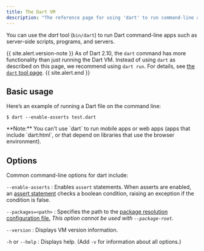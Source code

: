 ```yaml
---
title: The Dart VM
description: "The reference page for using 'dart' to run command-line apps."
---
```


You can use the _dart_ tool (`bin/dart`) to run Dart command-line apps such as
server-side scripts, programs, and servers.

{{ site.alert.version-note }}
  As of Dart 2.10, the `dart` command has more functionality
  than just running the Dart VM.
  Instead of using `dart` as described on this page,
  we recommend using `dart run`.
  For details, see [the `dart` tool page][dart-tool].
{{ site.alert.end }}

[dart-tool]: /tools/dart-tool


## Basic usage

Here’s an example of running a Dart file on the command line:

```terminal
$ dart --enable-asserts test.dart
```

<aside class="alert alert-info" markdown="1">
**Note:** You can't use `dart` to run mobile apps or web apps
(apps that include `dart:html`, or that depend on libraries
that use the browser environment).
</aside>

## Options

Common command-line options for dart include:

`--enable-asserts`
: Enables `assert` statements. When asserts are enabled, an
  [assert statement](/guides/language/language-tour#assert)
  checks a boolean condition, raising an exception if the condition is false.

`--packages=<path>`
: Specifies the path to the
  [package resolution configuration file.](https://github.com/lrhn/dep-pkgspec/blob/master/DEP-pkgspec.md)
  _This option cannot be used with `--package-root`._

`--version`
: Displays VM version information.

`-h` or `--help`
: Displays help. (Add `-v` for information about all options.)
